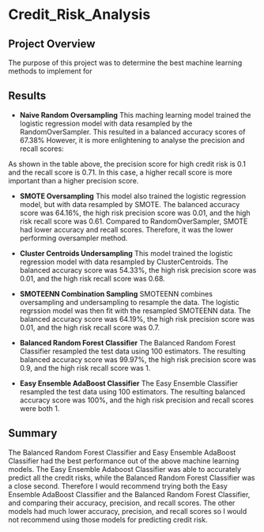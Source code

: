 # Credit_Risk_Analysis

## Project Overview
The purpose of this project was to determine the best machine learning methods to implement for 

## Results
* **Naive Random Oversampling**
This maching learning model trained the logistic regression model with data resampled by the RandomOverSampler. This resulted in a balanced accuracy scores of 67.38% However, it is more enlightening to analyse the precision and recall scores:

As shown in the table above, the precision score for high credit risk is 0.1 and the recall score is 0.71. In this case, a higher recall score is more important than a higher precision score.

* **SMOTE Oversampling**
This model also trained the logistic regression model, but with data resampled by SMOTE. The balanced accuracy score was 64.16%, the high risk precision score was 0.01, and the high risk recall score was 0.61. Compared to RandomOverSampler, SMOTE had lower accuracy and recall scores. Therefore, it was the lower performing oversampler method.

* **Cluster Centroids Undersampling**
This model trained the logistic regression model with data resampled by ClusterCentroids. The balanced accuracy score was 54.33%, the high risk precision score was 0.01, and the high risk recall score was 0.68.

* **SMOTEENN Combination Sampling**
SMOTEENN combines oversampling and undersampling to resample the data. The logistic regrssion model was then fit with the resampled SMOTEENN data. The balanced accuracy score was 64.19%, the high risk precision score was 0.01, and the high risk recall score was 0.7. 

* **Balanced Random Forest Classifier**
The Balanced Random Forest Classifier resampled the test data using 100 estimators. The resulting balanced accuracy score was 99.97%, the high risk precision score was 0.9, and the high risk recall score was 1. 

* **Easy Ensemble AdaBoost Classifier**
The Easy Ensemble Classifier resampled the test data using 100 estimators. The resulting balanced accuracy score was 100%, and the high risk precision and recall scores were both 1.

## Summary
The Balanced Random Forest Classifier and Easy Ensemble AdaBoost Classifier had the best performance out of the above machine learning models. The Easy Ensemble Adaboost Classifier was able to accurately predict all the credit risks, while the Balanced Random Forest Classifier was a close second. Therefore I would recommend trying both the Easy Ensemble AdaBoost Classifier and the Balanced Random Forest Classifier, and comparing their accuracy, precision, and recall scores. The other models had much lower accuracy, precision, and recall scores so I would not recommend using those models for predicting credit risk.
